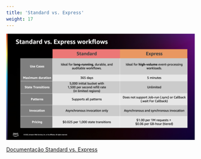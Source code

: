 ```yaml
---
title: 'Standard vs. Express'
weight: 17
---
```


![Standard vs. Express](/static/img/intro/standard-express.png)

[Documentação Standard vs. Express](https://docs.aws.amazon.com/step-functions/latest/dg/concepts-standard-vs-express.html)
